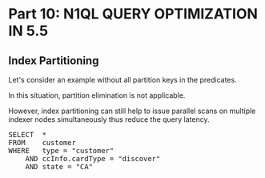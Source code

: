# Part 10: N1QL QUERY OPTIMIZATION IN 5.5
  
## Index Partitioning

Let's consider an example without all partition keys in the predicates.

In this situation, partition elimination is not applicable.

However, index partitioning can still help to issue parallel scans on multiple indexer nodes simultaneously thus reduce the query latency.


<pre id="example">
SELECT 	*
FROM 	customer
WHERE 	type = "customer"
	AND ccInfo.cardType = "discover"
	AND state = "CA"
</pre>
